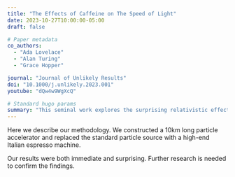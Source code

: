 ```yaml
---
title: "The Effects of Caffeine on The Speed of Light"
date: 2023-10-27T10:00:00-05:00
draft: false

# Paper metadata
co_authors:
  - "Ada Lovelace"
  - "Alan Turing"
  - "Grace Hopper"

journal: "Journal of Unlikely Results"
doi: "10.1000/j.unlikely.2023.001"
youtube: "dQw4w9WgXcQ"

# Standard hugo params
summary: "This seminal work explores the surprising relativistic effects of a double espresso on fundamental physical constants."
---
```


Here we describe our methodology. We constructed a 10km long particle accelerator and replaced the standard particle source with a high-end Italian espresso machine.

Our results were both immediate and surprising. Further research is needed to confirm the findings.